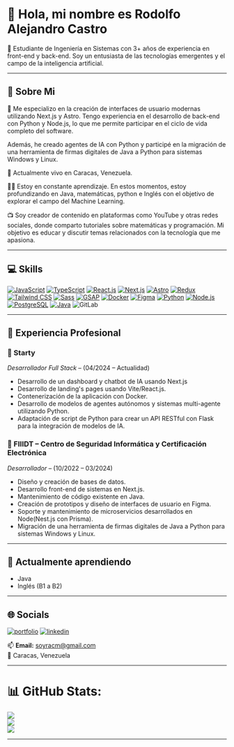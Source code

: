 
# 👋 Hola, mi nombre es Rodolfo Alejandro Castro

🎯 Estudiante de Ingeniería en Sistemas con 3+ años de experiencia en front-end y back-end. Soy un entusiasta de las tecnologías emergentes y el campo de la inteligencia artificial.

---

## 🚀 Sobre Mi

🧠 Me especializo en la creación de interfaces de usuario modernas utilizando Next.js y Astro. Tengo experiencia en el desarrollo de back-end con Python y Node.js, lo que me permite participar en el ciclo de vida completo del software.

Además, he creado agentes de IA con Python y participé en la migración de una herramienta de firmas digitales de Java a Python para sistemas Windows y Linux.

📍 Actualmente vivo en Caracas, Venezuela.

👨‍💻 Estoy en constante aprendizaje. En estos momentos, estoy profundizando en Java, matemáticas, python e Inglés con el objetivo de explorar el campo del Machine Learning.

📺 Soy creador de contenido en plataformas como YouTube y otras redes sociales, donde comparto tutoriales sobre matemáticas y programación. Mi objetivo es educar y discutir temas relacionados con la tecnología que me apasiona.

---

## 💻 Skills
[![JavaScript](https://img.shields.io/badge/JavaScript-F7DF1E?style=for-the-badge&logo=javascript&logoColor=black)](https://developer.mozilla.org/en-US/docs/Web/JavaScript)
[![TypeScript](https://img.shields.io/badge/TypeScript-3178C6?style=for-the-badge&logo=typescript&logoColor=white)](https://www.typescriptlang.org/)
[![React.js](https://img.shields.io/badge/React-61DAFB?style=for-the-badge&logo=react&logoColor=black)](https://react.dev/)
[![Next.js](https://img.shields.io/badge/Next.js-000000?style=for-the-badge&logo=nextdotjs&logoColor=white)](https://nextjs.org/)
[![Astro](https://img.shields.io/badge/Astro-FF5D01?style=for-the-badge&logo=astro&logoColor=white)](https://astro.build/)
[![Redux](https://img.shields.io/badge/Redux-764ABC?style=for-the-badge&logo=redux&logoColor=white)](https://redux.js.org/)
[![Tailwind CSS](https://img.shields.io/badge/Tailwind_CSS-06B6D4?style=for-the-badge&logo=tailwindcss&logoColor=white)](https://tailwindcss.com/)
[![Sass](https://img.shields.io/badge/Sass-CC6699?style=for-the-badge&logo=sass&logoColor=white)](https://sass-lang.com/)
[![GSAP](https://img.shields.io/badge/GSAP-88CE02?style=for-the-badge&logo=greensock&logoColor=white)](https://greensock.com/gsap/)
[![Docker](https://img.shields.io/badge/Docker-2496ED?style=for-the-badge&logo=docker&logoColor=white)](https://www.docker.com/)
[![Figma](https://img.shields.io/badge/Figma-F24E1E?style=for-the-badge&logo=figma&logoColor=white)](https://www.figma.com/)
[![Python](https://img.shields.io/badge/Python-3776AB?style=for-the-badge&logo=python&logoColor=white)](https://www.python.org/) 
[![Node.js](https://img.shields.io/badge/Node.js-339933?style=for-the-badge&logo=nodedotjs&logoColor=white)](https://nodejs.org/)
[![PostgreSQL](https://img.shields.io/badge/PostgreSQL-4169E1?style=for-the-badge&logo=postgresql&logoColor=white)](https://www.postgresql.org/)
[![Java](https://img.shields.io/badge/Java-007396?style=for-the-badge&logo=openjdk&logoColor=white)](https://www.java.com/)
![GitLab](https://img.shields.io/badge/gitlab-%23181717.svg?style=for-the-badge&logo=gitlab&logoColor=white)

---

## 💼 Experiencia Profesional

### 🤖 Starty 
*Desarrollador Full Stack* – (04/2024 – Actualidad)  
- Desarrollo de un dashboard y chatbot de IA usando Next.js
- Desarrollo de landing's pages usando Vite/React.js.
- Contenerización de la aplicación con Docker.
- Desarrollo de modelos de agentes autónomos y sistemas multi-agente utilizando Python.
- Adaptación de script de Python para crear un API RESTful con Flask para la integración de modelos de IA.

### 🔐 FIIIDT – Centro de Seguridad Informática y Certificación Electrónica  
*Desarrollador* – (10/2022 – 03/2024)  
- Diseño y creación de bases de datos.
- Desarrollo front-end de sistemas en Next.js.
- Mantenimiento de código existente en Java.
- Creación de prototipos y diseño de interfaces de usuario en Figma.
- Soporte y mantenimiento de microservicios desarrollados en Node(Nest.js con Prisma).
- Migración de una herramienta de firmas digitales de Java a Python para sistemas Windows y Linux.

---

## 🌱 Actualmente aprendiendo

- Java
- Inglés (B1 a B2)

---
<!-- 
## 📚 Certificaciones

-  
- ...y más

--- -->

## 🌐 Socials
[![portfolio](https://img.shields.io/badge/portfolio-000?style=for-the-badge&logo=ko-fi&logoColor=white)](https://racdev-portfolio.vercel.app/)
[![linkedin](https://img.shields.io/badge/linkedin-0A66C2?style=for-the-badge&logo=linkedin&logoColor=white)](https://www.linkedin.com/in/racdeveloper/)
<!-- [![x](https://img.shields.io/badge/X-000?style=for-the-badge&logo=X&logoColor=white)](https://x.com/)
[![youtube](https://img.shields.io/badge/YouTube-FF0000?style=for-the-badge&logo=youtube&logoColor=white)](https://www.youtube.com/) -->
<!-- [![tiktok](https://img.shields.io/badge/TikTok-000000?style=for-the-badge&logo=tiktok&logoColor=white)](https://www.tiktok.com/) -->

📫 **Email:** soyracm@gmail.com  
📍 Caracas, Venezuela

---

# 📊 GitHub Stats:
![](https://github-readme-stats.vercel.app/api?username=rac-developer&theme=dark&hide_border=false&include_all_commits=false&count_private=false)<br/>
![](https://github-readme-streak-stats.herokuapp.com/?user=rac-developer&theme=dark&hide_border=false)<br/>
![](https://github-readme-stats.vercel.app/api/top-langs/?username=rac-developer&theme=dark&hide_border=false&include_all_commits=false&count_private=false&layout=compact)

---
